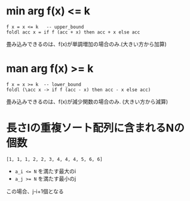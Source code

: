 
# min arg f(x) <= k
```
f x = x <= k   -- upper_bound
foldl acc x = if f (acc + x) then acc + x else acc
```
畳み込みできるのは、f(x)が単調増加の場合のみ.(大きい方から加算)

# man arg f(x) >= k
```
f x = x >= k  -- lower_bound
foldl (\acc x -> if f (acc - x) then acc - x else acc)
```
畳み込みできるのは、f(x)が減少関数の場合のみ. (大きい方から減算)

# 長さlの重複ソート配列に含まれるNの個数
```
[1, 1, 1, 2, 2, 3, 4, 4, 4, 5, 6, 6]
```
- `a_i <= N` を満たす最大のi
- `a_j >= N` を満たす最小のj

この場合、j-i+1個となる
